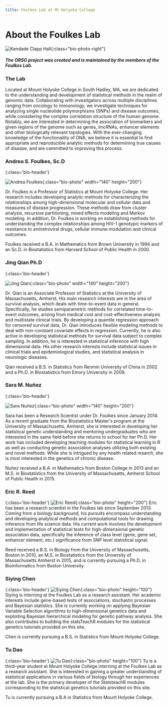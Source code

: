 ```yaml
---
title: Foulkes Lab at Mt Holyoke College
---
```


# About the Foulkes Lab


![Kendade Clapp Hall](tower.JPG){:class="bio-photo-right"}


##### The ORSG project was created and is maintained by the members of the Foulkes Lab. 


### The Lab
Located at Mount Holyoke College in South Hadley, MA, we are dedicated to the understanding and development of statistical methods in the realm of genomic data. Collaborating with investigators across multiple disciplines ranging from oncology to immunology, we investigate techniques for analyzing single nucleotide polymorphisms (SNPs) and disease outcomes, while considering the complex correlation structure of the human genome. Notably, we are interested in determining the association of biomarkers and given regions of the genome such as genes, lincRNAs, enhancer elements and other biologically relevant topologies. With the ever-changing knowledge of the functionaility of DNA, we believe it is essential to find appropriate and reproducible analytic methods for determining true causes of disease, and are committed to improving this process.

### Andrea S. Foulkes, Sc.D
{:class='bio-header'}

![Andrea Foulkes](foulkes.jpg){:class="bio-photo" width="140" height="200"}


Dr. Foulkes is a Professor of Statistics at Mount Holyoke College. Her research includes developing analytic methods for characterizing the relationships among high-dimensional molecular and cellular data and measures of disease progression. These methods draw from cluster analysis, recursive partitioning, mixed effects modeling and Markov modeling. In addition, Dr. Foulkes is working on establishing methods for understanding the complex relationships among HIV-1 genotypic markers of resistance to antiretroviral drugs, cellular immune modulation and clinical outcomes.

Foulkes received a B.A. in Mathematics from Brown University in 1994 and an Sc.D. in Biostatistics from Harvard School of Public Health in 2000.

### Jing Qian Ph.D
{:class='bio-header'}

![Jing Qian](Jing_Qian.jpg){:class="bio-photo" width="140" height="200"}

Dr. Qian is an Associate Professor of Statistics at the University of Massachusetts, Amherst. His main research interests are in the area of survival analysis, which deals with time-to-event data in general. Specifically, he studies semiparametric methods for correlated time-to-event outcomes, arising from medical cost and cost-effectiveness analysis and multistate clinical trials. By developing a quantile regression approach for censored survival data, Dr. Qian introduces flexible modeling methods to deal with non-constant covariate effects in regression. Currently, he is also active in developing statistical methods for survival data subject to complex sampling. In addition, he is interested in statistical inference with high dimensional data. His other research interests include statistical issues in clinical trials and epidemiological studies, and statistical analysis in neurologic diseases.

Qian received a B.S. in Statistics from Renmin University of China in 2002 and a Ph.D. in Biostatistics from Emory University in 2009.

### Sara M. Nuñez
{:class='bio-header'}

![Sara Nuñez](sara.jpg){:class="bio-photo" width="140" height="200"}

Sara has been a Research Scientist under Dr. Foulkes since January 2014. As a recent graduate from the Biostatistics Master's program at the University of Massachusetts, Amherst, she is interested in developing her statistical genetic understanding and mentoring undergraduates who are interested in the same field before she returns to school for her Ph.D. Her work has included developing teaching modules for statistical learning in R as well as conducting genetic association analyses utilizing both existing and novel methods. While she is intrigued by any health related resarch, she is most interested in the genetics of chronic disease. 

Nuñez received a B.A. in Mathematics from Boston College in 2013 and an M.S. in Biostatistics from the University of Massachusetts, Amherst School of Public Health in 2015.

### Eric R. Reed
{:class='bio-header'}
![Eric Reed](Eric200.jpg){:class="bio-photo" height="200"}
Eric has been a research scientist in the Foulkes lab since September 2013.  Coming from a biology background, his pursuits encompass understanding and developing analytical methods and computational tools for drawing inference from life science data. His current work involves the development and implementation of statistical tests for high-dimensional genetic association data, specifically the inference of class level (gene, gene set, enhancer element, etc.) significance from SNP level statistical signal.

Reed received a B.S. in Biology from the University of Massachusetts, Boston in 2010, an M.S. in Biostatistics from the University of Massachusetts Amherst in 2015, and is currently pursuing a Ph.D. in Bioinformatics from Boston University. 

### Siying Chen
{:class='bio-header'}
![Siying Chen](Siying_head.jpg){:class="bio-photo" height="100"}
Siying is interning at the Foulkes Lab as a research assistant. Her academic interests include gene-based tests of associations, stochastic processes and Bayesian statistics. She is currently working on applying Bayesian Variable Selection algorithms to high-dimensional genetics data and exploiting Bayesian hierarchical modeling for genetic pathway analysis. She also contributes to building the statsTeachR modules for the statistical genetics tutorials provided on this site.


Chen is currently pursuing a B.S. in Statistics from Mount Holyoke College. 


### Tu Dao
{:class='bio-header'}
![Tu Dao](Tu200.jpg){:class="bio-photo" height="100"}
Tu is a third-year student at Mount Holyoke College interning at the Foulkes Lab as a research assistant. She is interested in gaining a greater understanding of statistical applications in various fields of biology through her experiences at the lab. She is the primary developer of the StatsteachR modules corresponding to the statistical genetics tutorials provided on this site. 

Tu is currently pursuing a B.A in Statistics from Mount Holyoke College. 

